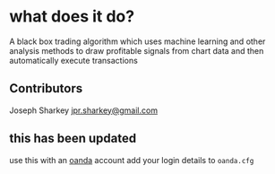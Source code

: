 # what does it do?

A black box trading algorithm which uses machine learning and other analysis methods 
to draw profitable signals from chart data and then automatically execute transactions 


## Contributors

Joseph Sharkey <jpr.sharkey@gmail.com>

## this has been updated ##

use this with an [oanda](https://trade.oanda.com/) account 
add your login details to ``` oanda.cfg ``` 
